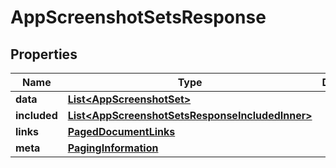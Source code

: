 

# AppScreenshotSetsResponse


## Properties

| Name | Type | Description | Notes |
|------------ | ------------- | ------------- | -------------|
|**data** | [**List&lt;AppScreenshotSet&gt;**](AppScreenshotSet.md) |  |  |
|**included** | [**List&lt;AppScreenshotSetsResponseIncludedInner&gt;**](AppScreenshotSetsResponseIncludedInner.md) |  |  [optional] |
|**links** | [**PagedDocumentLinks**](PagedDocumentLinks.md) |  |  |
|**meta** | [**PagingInformation**](PagingInformation.md) |  |  [optional] |




